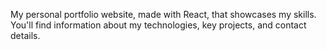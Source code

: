 My personal portfolio website, made with React, that showcases my skills. You'll find information about my technologies, key projects, and contact details.
